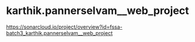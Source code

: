 # karthik.pannerselvam__web_project

https://sonarcloud.io/project/overview?id=fssa-batch3_karthik.pannerselvam__web_project
